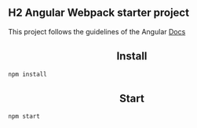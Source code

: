 ## H2 Angular Webpack starter project 

This project follows the guidelines of the Angular [Docs](https://angular.io/guide/webpack)

<h2 align="center">Install</h2>

```bash
npm install
```

<h2 align="center">Start</h2>

```bash
npm start
```